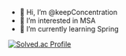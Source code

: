- 👋 Hi, I’m @keepConcentration
- 👀 I’m interested in MSA
- 🌱 I’m currently learning Spring

[![Solved.ac Profile](http://mazassumnida.wtf/api/generate_badge?boj=phm543)](https://solved.ac/phm543)

